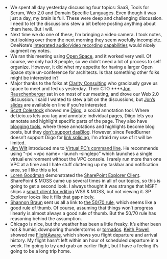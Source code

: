 -   We spent all day yesterday discussing four topics: SaaS, Tools for
    Scrum, Web 2.0 and Domain Specific Languages. Even though it was
    just a day, my brain is full. These were deep and challenging
    discussion. I need to let the discussions stew a bit before posting
    anything about them here. But I will.
-   Next time we do one of these, I’m bringing a video camera. I took
    notes, but looking over them the next morning they seem woefully
    incomplete. OneNote’s [integrated audio/video recording
    capabilities](http://office.microsoft.com/en-us/onenote/CH102381791033.aspx)
    would nicely augment my notes.
-   We ran this meeting using [Open
    Space](http://en.wikipedia.org/wiki/Open_Space_Technology), and it
    worked very well. Of course, we only had 8 people, so we didn’t need
    a lot of process to self organize. However, it did whet my appetite
    for having a larger Open Space style un-conference for architects.
    Is that something other folks might be interested in?
-   Major thanks to the folks at [Clarity
    Consulting](http://www.claritycon.com/) who graciously gave us space
    to meet and fed us yesterday. Their CTO ****[Jon
    Rauschenberger](http://blogs.claritycon.com/blogs/jon_rauschenberger/default.aspx)
    sat in on most of our meeting, and drove our Web 2.0 discussion. I
    said I wanted to stew a bit on the discussions, but [Jon’s
    slides](http://www.claritycon.com/arcready) are available on line if
    you’re interested.
-   [Scott Colestock](http://www.traceofthought.net/) showed me
    [Diigo](http://www.diigo.com/), a social annotation tool. Where
    del.icio.us lets you tag and annotate individual pages, Diigo lets
    you annotate and highlight specific parts of the page. They also
    have [blogging tools](http://www.diigo.com/help/blog/2), where these
    annotations and highlights become blog posts, but they [don’t
    support dasBlog](http://www.diigo.com/help/blog/3). However, since
    FeedBurner doesn’t support Diigo for [link
    splicing](http://blogs.feedburner.com/feedburner/archives/2004/08/introducing_the_link_splicer.php),
    I’m afraid my use of it will be limited.
-   [Jim
    Wilt](http://www.microsoft.com/learning/mcp/architect/bios/jim_wilt/default.mspx)
    introduced me to [Virtual PC’s command
    line](http://support.microsoft.com/kb/831501). He recommends using
    “-pc \<vpc name\> -launch -singlepc” which launches a single virtual
    environment without the VPC console. I rarely run more than one VPC
    at a time and I hate stuff cluttering up my taskbar and notification
    area, so I like this a lot.
-   [Loren Goodman](http://www.inrule.com/Management_Team.aspx)
    demonstrated the [SharePoint Explorer
    Client](http://www.thedotnetfactory.com/SharePointExplorerClient.aspx).
    SharePoint & MOSS came up several times in all of our topics, so
    this is going to get a second look. I always thought it was strange
    that MSFT ships a [smart client for
    editing](http://office.microsoft.com/en-us/sharepointdesigner/default.aspx)
    WSS & MOSS, but not viewing it. SP Explorer looks like it fills that
    gap nicely.
-   [Shannon Braun](http://www.sysknowlogy.com/) sent us all a link to
    [the 50/70
    rule](http://www.nealwhittengroup.com/articles/pmn10-99.asp), which
    seems like a good rule of thumb. Of course, assuming that things
    won’t progress linearly is almost always a good rule of thumb. But
    the 50/70 rule has reasoning behind the assumption.
-   Chicago is nice, but the weather has been a little freaky. It’s
    either been hot & humid, downporing thunderstorms or
    [tornados](http://www.wandtv.com/Global/story.asp?S=6974859). [Keith
    Powell](http://www.kavp.com/) showed me
    [FlightAware](http://flightaware.com/), which shows you flight
    departure and arrival history. My flight hasn’t left within an hour
    of scheduled departure in a week. I’m going to try and grab an
    earlier flight, but I have a feeling it’s going to be a long trip
    home.

